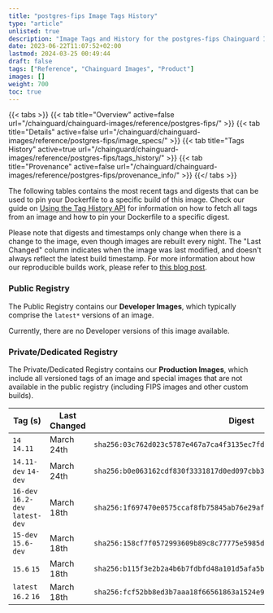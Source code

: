 ```yaml
---
title: "postgres-fips Image Tags History"
type: "article"
unlisted: true
description: "Image Tags and History for the postgres-fips Chainguard Image"
date: 2023-06-22T11:07:52+02:00
lastmod: 2024-03-25 00:49:44
draft: false
tags: ["Reference", "Chainguard Images", "Product"]
images: []
weight: 700
toc: true
---
```


{{< tabs >}}
{{< tab title="Overview" active=false url="/chainguard/chainguard-images/reference/postgres-fips/" >}}
{{< tab title="Details" active=false url="/chainguard/chainguard-images/reference/postgres-fips/image_specs/" >}}
{{< tab title="Tags History" active=true url="/chainguard/chainguard-images/reference/postgres-fips/tags_history/" >}}
{{< tab title="Provenance" active=false url="/chainguard/chainguard-images/reference/postgres-fips/provenance_info/" >}}
{{</ tabs >}}

The following tables contains the most recent tags and digests that can be used to pin your Dockerfile to a specific build of this image. Check our guide on [Using the Tag History API](/chainguard/chainguard-images/using-the-tag-history-api/) for information on how to fetch all tags from an image and how to pin your Dockerfile to a specific digest.

Please note that digests and timestamps only change when there is a change to the image, even though images are rebuilt every night. The "Last Changed" column indicates when the image was last modified, and doesn't always reflect the latest build timestamp. For more information about how our reproducible builds work, please refer to [this blog post](https://www.chainguard.dev/unchained/reproducing-chainguards-reproducible-image-builds).

### Public Registry
The Public Registry contains our **Developer Images**, which typically comprise the `latest*` versions of an image.

Currently, there are no Developer versions of this image available.

### Private/Dedicated Registry
The Private/Dedicated Registry contains our **Production Images**, which include all versioned tags of an image and special images that are not available in the public registry (including FIPS images and other custom builds).

| Tag (s)                           | Last Changed | Digest                                                                    |
|-----------------------------------|--------------|---------------------------------------------------------------------------|
|  `14` `14.11`                     | March 24th   | `sha256:03c762d023c5787e467a7ca4f3135ec7fde25b4f6e3bc9dcebc08dd72ec71ea1` |
|  `14.11-dev` `14-dev`             | March 24th   | `sha256:b0e063162cdf830f3331817d0ed097cbb32cc61849ba8a42afa339a42e3a116c` |
|  `16-dev` `16.2-dev` `latest-dev` | March 18th   | `sha256:1f697470e0575ccaf8fb75845ab76e29af01497410668976fd5233b54b06cd7f` |
|  `15-dev` `15.6-dev`              | March 18th   | `sha256:158cf7f0572993609b89c8c77775e5985dd49c6d0926f928c4af6294e89095c3` |
|  `15.6` `15`                      | March 18th   | `sha256:b115f3e2b2a4b6b7fdbfd48a101d5afa5b65dce47087a2cd1dcb76488ea359e8` |
|  `latest` `16.2` `16`             | March 18th   | `sha256:fcf52bb8ed3b7aaa18f66561863a1524e999e407ac776f1b011ebda780b82f67` |

